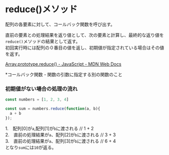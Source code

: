 # reduce()メソッド
配列の各要素に対して、コールバック関数を呼び出す。
  
直前の要素との処理結果を返り値として、次の要素と計算し、最終的な返り値を`reduce()`メソッドの結果として返す。  
初回実行時には配列の０番目の値を返し、初期値が指定されている場合はその値を返す。

[Array.prototype.reduce() - JavaScript - MDN Web Docs](https://developer.mozilla.org/ja/docs/Web/JavaScript/Reference/Global_Objects/Array/reduce)
  
*コールバック関数 - 関数の引数に指定する別の関数のこと

### 初期値がない場合の処理の流れ
```js
const numbers = [1, 2, 3, 4]

const sum = numbers.reduce(function(a, b){
  a + b
});
```
1.　配列[0]が`a`,配列[1]が`b`に渡される  // 1 + 2  
2.　直前の処理結果が`a`、配列[2]が`b`に渡される  // 3 + 3  
3.　直前の処理結果が`a`、配列[3]が`b`に渡される  // 6 + 4  
となり`sum`には`10`が返る。
